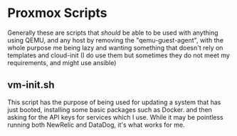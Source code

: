 # Proxmox Scripts

Generally these are scripts that *should* be able to be used with anything using QEMU, and any host by removing the "qemu-guest-agent", with the whole purpose me being lazy and wanting something that doesn't rely on templates and cloud-init (I do use them but sometimes they do not meet my requirements, and might use ansible)

## vm-init.sh

This script has the purpose of being used for updating a system that has just booted, installing some basic packages such as Docker. and then asking for the API keys for services which I use. While it may be pointless running both NewRelic and DataDog, it's what works for me.
